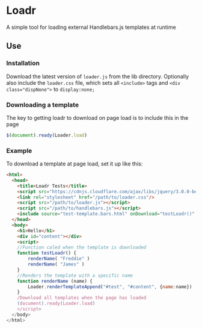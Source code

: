 # Loadr
A simple tool for loading external Handlebars.js templates at runtime
## Use
### Installation
Download the latest version of `loader.js` from the lib directory. Optionally also include the `loader.css` file, which sets all `<include>` tags and `<div class="dispNone">` to `display:none;`
### Downloading a template
The key to getting loadr to download on page load is to include this in the page

```js
$(document).ready(Loader.load)
```

### Example
To download a template at page load, set it up like this:

```html
<html>
  <head>
    <title>Loadr Tests</title>
    <script src="https://cdnjs.cloudflare.com/ajax/libs/jquery/3.0.0-beta1/jquery.js"></script>
    <link rel="stylesheet" href="/path/to/loader.css"/>
    <script src="/path/to/loader.js"></script>
    <script src="/path/to/handlebars.js"></script>
    <include source="test-template.bars.html" onDownload="testLoadr()" id="test"></include>
  </head>
  <body>
    <h1>Hello</h1>
    <div id="content"></div>
    <script>
	//Function caled when the template is downloaded
	function testLoadr() {
		renderName( "Freddie" )
		renderName( "James" )
	}		
	//Renders the template with a specific name
	function renderName (name) {
		Loader.renderTemplateAppend("#test", "#content", {name:name})
	}	
	/Download all templates when the page has loaded
	(document).ready(Loader.load)
    </script>
  </body>
</html>
```
